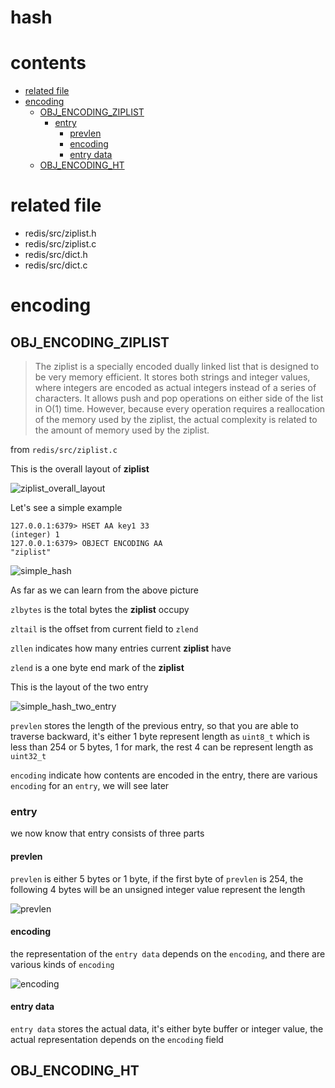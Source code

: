 # hash

# contents

* [related file](#related-file)
* [encoding](#encoding)
	* [OBJ_ENCODING_ZIPLIST](#OBJ_ENCODING_ZIPLIST)
		* [entry](#entry)
			* [prevlen](#prevlen)
			* [encoding](#encoding)
			* [entry data](#entry-data)
	* [OBJ_ENCODING_HT](#OBJ_ENCODING_HT)

# related file
* redis/src/ziplist.h
* redis/src/ziplist.c
* redis/src/dict.h
* redis/src/dict.c

# encoding

## OBJ_ENCODING_ZIPLIST

> The ziplist is a specially encoded dually linked list that is designed to be very memory efficient. It stores both strings and integer values, where integers are encoded as actual integers instead of a series of characters. It allows push and pop operations on either side of the list in O(1) time. However, because every operation requires a reallocation of the memory used by the ziplist, the actual complexity is related to the amount of memory used by the ziplist.

from `redis/src/ziplist.c`

This is the overall layout of **ziplist**

![ziplist_overall_layout](https://github.com/zpoint/Redis-Internals/blob/5.0/Object/hash/ziplist_overall_layout.png)

Let's see a simple example

    127.0.0.1:6379> HSET AA key1 33
    (integer) 1
    127.0.0.1:6379> OBJECT ENCODING AA
    "ziplist"

![simple_hash](https://github.com/zpoint/Redis-Internals/blob/5.0/Object/hash/simple_hash.png)

As far as we can learn from the above picture

`zlbytes` is the total bytes the **ziplist** occupy

`zltail` is the offset from current field to `zlend`

`zllen` indicates how many entries current **ziplist** have

`zlend` is a one byte end mark of the **ziplist**

This is the layout of the two entry

![simple_hash_two_entry](https://github.com/zpoint/Redis-Internals/blob/5.0/Object/hash/simple_hash_two_entry.png)

`prevlen` stores the length of the previous entry, so that you are able to traverse backward, it's either 1 byte represent length as `uint8_t` which is less than 254 or 5 bytes, 1 for mark, the rest 4 can be represent length as `uint32_t`

`encoding` indicate how contents are encoded in the entry, there are various `encoding` for an `entry`, we will see later

### entry

we now know that entry consists of three parts

#### prevlen

`prevlen` is either 5 bytes or 1 byte, if the first byte of `prevlen` is 254, the following 4 bytes will be an unsigned integer value represent the length

![prevlen](https://github.com/zpoint/Redis-Internals/blob/5.0/Object/hash/prevlen.png)

#### encoding

the representation of the `entry data` depends on the `encoding`, and there are various kinds of `encoding`

![encoding](https://github.com/zpoint/Redis-Internals/blob/5.0/Object/hash/encoding.png)

#### entry data

`entry data` stores the actual data, it's either byte buffer or integer value, the actual representation depends on the `encoding` field

## OBJ_ENCODING_HT

